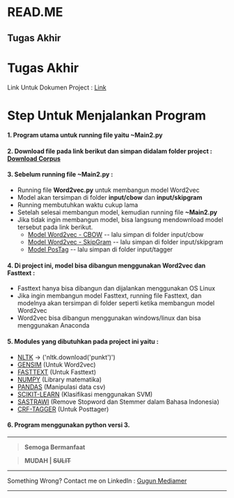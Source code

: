 # READ.ME
## Tugas Akhir

# Tugas Akhir 
Link Untuk Dokumen Project : [Link](#)

# Step Untuk Menjalankan Program

#### 1. Program utama untuk running file yaitu **~Main2.py**
#### 2. Download file pada link berikut dan simpan didalam folder project : [Download Corpus](https://drive.google.com/drive/folders/1aXV_3c9wT95Fg8K9W822uo4mdy3jrpuJ?usp=sharing)
#### 3. Sebelum running file **~Main2.py** :
- Running file **Word2vec.py** untuk membangun model Word2vec
- Model akan tersimpan di folder **__input/cbow__** dan **__input/skipgram__**
- Running membutuhkan waktu cukup lama
- Setelah selesai membangun model, kemudian running file **~Main2.py**
- Jika tidak ingin membangun model, bisa langsung mendownload model tersebut pada link berikut.
  - [Model Word2vec - CBOW](https://drive.google.com/open?id=194Nv9GY8MTcHTi18w7vu7gXXZ21vFeTY) -- lalu simpan di folder input/cbow
  - [Model Word2vec - SkipGram](https://drive.google.com/open?id=1dFED-1wuUrqXUIQH1pb4f1EfDqXaok26) -- lalu simpan di folder input/skipgram
  - [Model PosTag](https://drive.google.com/open?id=1SNDp4tLR3CYl5HX7hTbjlVs_j6fC1R9M) -- lalu simpan di folder input/tagger
#### 4. Di project ini, model bisa dibangun menggunakan Word2vec dan Fasttext :
- Fasttext hanya bisa dibangun dan dijalankan menggunakan OS Linux
- Jika ingin membangun model Fasttext, running file Fasttext, dan modelnya akan tersimpan di folder seperti ketika membangun model Word2vec
- Word2vec bisa dibangun menggunakan windows/linux dan bisa menggunakan Anaconda
#### 5. Modules yang dibutuhkan pada project ini yaitu : 
- [NLTK](https://pypi.org/project/nltk/) -> ('nltk.download('punkt')')
- [GENSIM](https://pypi.org/project/gensim/) (Untuk Word2vec)
- [FASTTEXT](https://fasttext.cc/) (Untuk Fasttext)
- [NUMPY](https://pypi.org/project/numpy/) (Library matematika)
- [PANDAS](https://pypi.org/project/pandas/) (Manipulasi data csv)
- [SCIKIT-LEARN](https://pypi.org/project/scikit-learn/) (Klasifikasi menggunakan SVM)
- [SASTRAWI](https://pypi.org/project/Sastrawi/) (Remove Stopword dan Stemmer dalam Bahasa Indonesia)
- [CRF-TAGGER](https://pypi.org/project/python-crfsuite/) (Untuk Posttager)
#### 6. Program menggunakan python versi 3.
* * *

> **__Semoga Bermanfaat__**

> **MUDAH | ~~SULIT~~**

* * *
Something Wrong?
Contact me on LinkedIn : [Gugun Mediamer](https://www.linkedin.com/in/gugun-mediamer-7a1088117)
* * *
